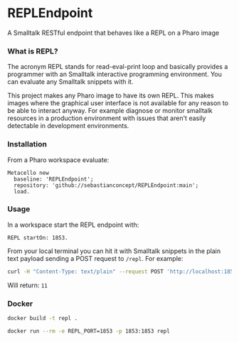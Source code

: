 # REPLEndpoint
A Smalltalk RESTful endpoint that behaves like a REPL on a Pharo image

### What is REPL?
The acronym REPL stands for read-eval-print loop and basically provides a programmer with an Smalltalk interactive programming environment. You can evaluate any Smalltalk snippets with it.

This project makes any Pharo image to have its own REPL. This makes images where the graphical user interface is not available for any reason to be able to interact anyway. For example diagnose or monitor smalltalk resources in a production environment with issues that aren't easily detectable in development environments.
### Installation
From a Pharo workspace evaluate:
```Smalltalk
Metacello new
  baseline: 'REPLEndpoint';
  repository: 'github://sebastianconcept/REPLEndpoint:main';
  load.
```

### Usage
In a workspace start the REPL endpoint with:

```Smalltalk
REPL startOn: 1853.
```

From your local terminal you can hit it with Smalltalk snippets in the plain text payload sending a POST request to `/repl`. For example:

```bash
curl -H "Content-Type: text/plain" --request POST 'http://localhost:1853/repl' --data '6+5'
```

Will return: `11`

### Docker

```bash
docker build -t repl .
```

```bash
docker run --rm -e REPL_PORT=1853 -p 1853:1853 repl
```
